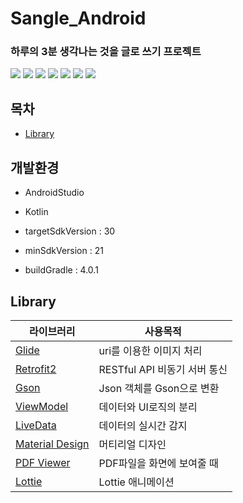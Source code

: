 # Sangle_Android

### **하루의 3분 생각나는 것을 글로 쓰기 프로젝트**

<img src="https://user-images.githubusercontent.com/55642709/90132201-5778cc00-dda8-11ea-964c-258a538e9d85.png"/>
<img src="https://user-images.githubusercontent.com/55642709/90132259-72e3d700-dda8-11ea-8c28-04a039c6a567.png"/>
<img src="https://user-images.githubusercontent.com/55642709/90132302-81ca8980-dda8-11ea-8eac-e89e1bb8a396.png"/>
<img src="https://user-images.githubusercontent.com/55642709/90132267-75dec780-dda8-11ea-8e3f-9c5d086bde5b.png"/>
<img src="https://user-images.githubusercontent.com/55642709/90132272-770ff480-dda8-11ea-84ce-b4df8a59fcd6.png"/>
<img src="https://user-images.githubusercontent.com/55642709/90132275-78412180-dda8-11ea-8346-7b3d29b21552.png"/>
<img src="https://user-images.githubusercontent.com/55642709/90132279-7a0ae500-dda8-11ea-85e5-9119d89edd39.png"/>

## 목차

- [Library](#Library)

## 개발환경

- AndroidStudio

- Kotlin

- targetSdkVersion : 30

- minSdkVersion : 21

- buildGradle : 4.0.1

## Library

| 라이브러리                                                                           | 사용목적                     |
| ------------------------------------------------------------------------------------ | ---------------------------- |
| [Glide](https://github.com/bumptech/glide)                                           | uri를 이용한 이미지 처리     |
| [Retrofit2](https://github.com/square/retrofit)                                      | RESTful API 비동기 서버 통신 |
| [Gson](https://github.com/google/gson)                                               | Json 객체를 Gson으로 변환    |
| [ViewModel](https://developer.android.com/jetpack/androidx/releases/lifecycle?hl=ko) | 데이터와 UI로직의 분리       |
| [LiveData](https://developer.android.com/jetpack/androidx/releases/lifecycle?hl=ko)  | 데이터의 실시간 감지         |
| [Material Design](https://material.io/develop/android/docs/getting-started)          | 머티리얼 디자인              |
| [PDF Viewer](https://github.com/barteksc/AndroidPdfViewer)                           | PDF파일을 화면에 보여줄 때   |
|[Lottie](https://github.com/airbnb/lottie-android)|Lottie 애니메이션|
